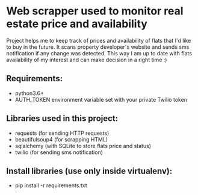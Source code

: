 # Web scrapper used to monitor real estate price and availability

Project helps me to keep track of prices and availability of flats that I'd like to buy in the future.
It scans property developer's website and sends sms notification if any change was detected.
This way I am up to date with flats availability of my interest and can make decision in a right time :)

## Requirements:
* python3.6+
* AUTH_TOKEN environment variable set with your private Twilio token


## Libraries used in this project:
* requests (for sending HTTP requests)
* beautifulsoup4 (for scrapping HTML)
* sqlalchemy (with SQLite to store flats price and status)
* twilio (for sending sms notification)

## Install libraries (use only inside virtualenv):
* pip install -r requirements.txt
